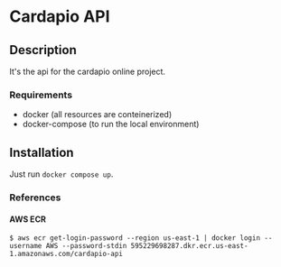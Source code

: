 # Cardapio API

## Description

It's the api for the cardapio online project.

### Requirements
  - docker (all resources are conteinerized)
  - docker-compose (to run the local environment)

## Installation
Just run `docker compose up`.


### References

#### AWS ECR
```shell
$ aws ecr get-login-password --region us-east-1 | docker login --username AWS --password-stdin 595229698287.dkr.ecr.us-east-1.amazonaws.com/cardapio-api
```
